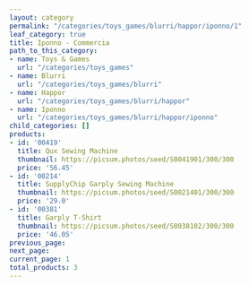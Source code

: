 ```yaml
---
layout: category
permalink: "/categories/toys_games/blurri/happor/iponno/1"
leaf_category: true
title: Iponno - Commercia
path_to_this_category:
- name: Toys & Games
  url: "/categories/toys_games"
- name: Blurri
  url: "/categories/toys_games/blurri"
- name: Happor
  url: "/categories/toys_games/blurri/happor"
- name: Iponno
  url: "/categories/toys_games/blurri/happor/iponno"
child_categories: []
products:
- id: '00419'
  title: Qux Sewing Machine
  thumbnail: https://picsum.photos/seed/S0041901/300/300
  price: '56.45'
- id: '00214'
  title: SupplyChip Garply Sewing Machine
  thumbnail: https://picsum.photos/seed/S0021401/300/300
  price: '29.0'
- id: '00381'
  title: Garply T-Shirt
  thumbnail: https://picsum.photos/seed/S0038102/300/300
  price: '46.05'
previous_page: 
next_page: 
current_page: 1
total_products: 3
---
```

